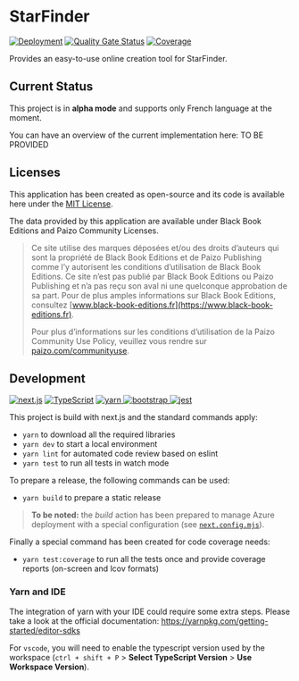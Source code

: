 # StarFinder

[![Deployment](https://github.com/superfaz/starfinder/actions/workflows/azure-static-web-apps.yml/badge.svg)](https://github.com/superfaz/starfinder/actions/workflows/azure-static-web-apps.yml)
[![Quality Gate Status](https://sonarcloud.io/api/project_badges/measure?project=superfaz_starfinder&metric=alert_status)](https://sonarcloud.io/summary/new_code?id=superfaz_starfinder)
[![Coverage](https://sonarcloud.io/api/project_badges/measure?project=superfaz_starfinder&metric=coverage)](https://sonarcloud.io/summary/new_code?id=superfaz_starfinder)

Provides an easy-to-use online creation tool for StarFinder.

## Current Status

This project is in **alpha mode** and supports only French language at the moment.

You can have an overview of the current implementation here: TO BE PROVIDED

## Licenses

This application has been created as open-source and its code is available here under the [MIT License](./LICENSE.md).

The data provided by this application are available under Black Book Editions and Paizo Community Licenses.

> Ce site utilise des marques déposées et/ou des droits d’auteurs qui sont la propriété de Black Book Editions et de Paizo Publishing comme l’y autorisent les conditions d’utilisation de Black Book Editions. Ce site n’est pas publié par Black Book Editions ou Paizo Publishing et n’a pas reçu son aval ni une quelconque approbation de sa part. Pour de plus amples informations sur Black Book Editions, consultez [www.black-book-editions.fr](https://www.black-book-editions.fr).
>
> Pour plus d’informations sur les conditions d’utilisation de la Paizo Community Use Policy, veuillez vous rendre sur [paizo.com/communityuse](https://paizo.com/communityuse).

## Development

[![next.js](https://img.shields.io/badge/next.js-white?logo=next.js&logoColor=%23000000)](https://nextjs.org)
[![TypeScript](https://img.shields.io/badge/typescript-white?logo=typescript&logoColor=%233178C6)](https://typescriptlang.org/)
[![yarn](https://img.shields.io/badge/yarn-white?logo=yarn&logoColor=%232C8EBB)
](https://yarnpkg.com)
[![bootstrap](https://img.shields.io/badge/bootstrap-white?logo=bootstrap&logoColor=%237952B3)
](https://getbootstrap.com)
[![jest](https://img.shields.io/badge/jest-white?logo=jest&logoColor=%23C21325)
](https://jestjs.io)

This project is build with next.js and the standard commands apply:

- `yarn` to download all the required libraries
- `yarn dev` to start a local environment
- `yarn lint` for automated code review based on eslint
- `yarn test` to run all tests in watch mode

To prepare a release, the following commands can be used:

- `yarn build` to prepare a static release

> **To be noted:** the _build_ action has been prepared to manage Azure deployment with a special configuration (see [`next.config.mjs`](./next.config.mjs)).

Finally a special command has been created for code coverage needs:

- `yarn test:coverage` to run all the tests once and provide coverage reports (on-screen and lcov formats)

### Yarn and IDE

The integration of yarn with your IDE could require some extra steps. Please take a look at the official documentation: https://yarnpkg.com/getting-started/editor-sdks

For `vscode`, you will need to enable the typescript version used by the workspace (`ctrl + shift + P` > **Select TypeScript Version** > **Use Workspace Version**).
